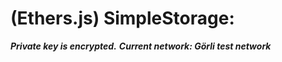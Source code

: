 # (Ethers.js) SimpleStorage:

***Private key is encrypted.***
***Current network: Görli test network***
